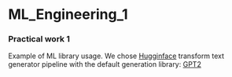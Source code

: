 # ML_Engineering_1
### Practical work 1

Example of ML library usage. We chose [Hugginface](https://huggingface.co/docs/transformers/v4.24.0/en/main_classes/pipelines#transformers.TextGenerationPipeline) transform text generator pipeline with the default generation library: [GPT2](https://huggingface.co/gpt2)
